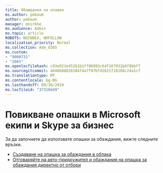 ```yaml
---
title: Обаждания на опашки
ms.author: pebaum
author: pebaum
manager: mnirkhe
ms.audience: Admin
ms.topic: article
ROBOTS: NOINDEX, NOFOLLOW
localization_priority: Normal
ms.collection: Adm_O365
ms.custom:
- "9000731"
- "2665"
ms.openlocfilehash: c93e923e45261b1ff06993c64f167031b6f8bbff
ms.sourcegitcommit: 4448b08828384f4a7f97bfd2621f18188c24a1cf
ms.translationtype: MT
ms.contentlocale: bg-BG
ms.lasthandoff: 09/30/2019
ms.locfileid: "37316649"
---
```

# <a name="call-queues-in-microsoft-teams-and-skype-for-business"></a>Повикване опашки в Microsoft екипи и Skype за бизнес 

За да започнете да използвате опашки за обаждания, вижте следните връзки.

- [Създаване на опашка за обаждания в облака](https://docs.microsoft.com/microsoftteams/create-a-phone-system-call-queue)
- [Отговаряйте на авто-придружител и обаждания на опашка за обаждания директно от отбори](https://docs.microsoft.com/microsoftteams/answer-auto-attendant-and-call-queue-calls)
